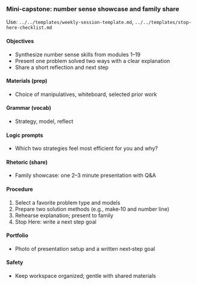 ### Mini‑capstone: number sense showcase and family share

Use: `../../templates/weekly-session-template.md`, `../../templates/stop-here-checklist.md`

#### Objectives
- Synthesize number sense skills from modules 1–19
- Present one problem solved two ways with a clear explanation
- Share a short reflection and next step

#### Materials (prep)
- Choice of manipulatives, whiteboard, selected prior work

#### Grammar (vocab)
- Strategy, model, reflect

#### Logic prompts
- Which two strategies feel most efficient for you and why?

#### Rhetoric (share)
- Family showcase: one 2–3 minute presentation with Q&A

#### Procedure
1) Select a favorite problem type and models
2) Prepare two solution methods (e.g., make‑10 and number line)
3) Rehearse explanation; present to family
4) Stop Here: write a next step goal

#### Portfolio
- Photo of presentation setup and a written next‑step goal

#### Safety
- Keep workspace organized; gentle with shared materials

